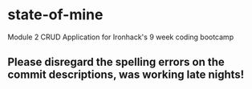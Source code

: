 # state-of-mine
Module 2 CRUD Application for Ironhack's 9 week coding bootcamp

<h2> Please disregard the spelling errors on the commit descriptions, was working late nights! </h2>
